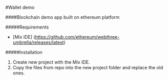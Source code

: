 #Wallet demo

####Blockchain demo app built on ethereum platform

#####Requirements
  - [Mix IDE] (https://github.com/ethereum/webthree-umbrella/releases/latest)

#####Installation
  1. Create new project with the Mix IDE.
  2. Copy the files from repo into the new project folder and replace the old ones.
